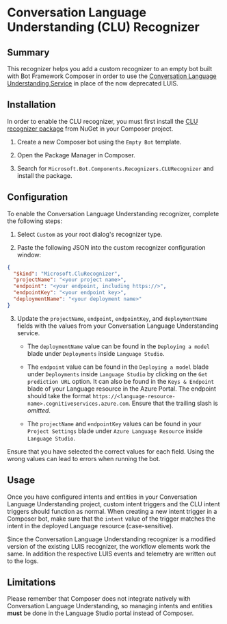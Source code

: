 ﻿# Conversation Language Understanding (CLU) Recognizer

## Summary
This recognizer helps you add a custom recognizer to an empty bot built with Bot Framework Composer in order to use the [Conversation Language Understanding Service](https://learn.microsoft.com/en-us/azure/cognitive-services/language-service/conversational-language-understanding/overview) in place of the now deprecated LUIS.

## Installation
In order to enable the CLU recognizer, you must first install the [CLU recognizer package](https://www.nuget.org/packages/Microsoft.Bot.Components.Recognizers.CLURecognizer) from NuGet in your Composer project. 

1. Create a new Composer bot using the `Empty Bot` template.

2. Open the Package Manager in Composer.

3. Search for `Microsoft.Bot.Components.Recognizers.CLURecognizer` and install the package.

## Configuration
To enable the Conversation Language Understanding recognizer, complete the following steps:

1. Select `Custom` as your root dialog's recognizer type. 

2. Paste the following JSON into the custom recognizer configuration window:

```json
{
  "$kind": "Microsoft.CluRecognizer",
  "projectName": "<your project name>",
  "endpoint": "<your endpoint, including https://>",
  "endpointKey": "<your endpoint key>",
  "deploymentName": "<your deployment name>"
}
```
3. Update the `projectName`, `endpoint`, `endpointKey`, and `deploymentName` fields with the values from your Conversation Language Understanding service.

    - The `deploymentName` value can be found in the `Deploying a model` blade under `Deployments` inside `Language Studio`.
  
    - The `endpoint` value can be found in the `Deploying a model` blade under `Deployments` inside `Language Studio` by clicking on the `Get prediction URL` option. It can also be found in the `Keys & Endpoint` blade of your Language resource in the Azure Portal. The endpoint should take the format `https://<language-resource-name>.cognitiveservices.azure.com`. Ensure that the trailing slash is *omitted*.

    - The `projectName` and `endpointKey` values can be found in your `Project Settings` blade under `Azure Language Resource` inside `Language Studio`.

Ensure that you have selected the correct values for each field. Using the wrong values can lead to errors when running the bot.

## Usage
Once you have configured intents and entities in your Conversation Language Understanding project, custom intent triggers and the CLU intent triggers should function as normal. When creating a new intent trigger in a Composer bot, make sure that the `intent` value of the trigger matches the intent in the deployed Language resource (case-sensitive).

Since the Conversation Language Understanding recognizer is a modified version of the existing LUIS recognizer, the workflow elements work the same. In addition the respective LUIS events and telemetry are written out to the logs.

## Limitations
Please remember that Composer does not integrate natively with Conversation Language Understanding, so managing intents and entities **must** be done in the Language Studio portal instead of Composer.
